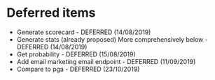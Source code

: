 # Deferred items

* Generate scorecard - DEFERRED (14/08/2019)
* Generate stats (already proposed) More comprehensively below - DEFERRED (14/08/2019)
* Get probability - DEFERRED (15/08/2019)
* Add email marketing email endpoint - DEFERRED (11/09/2019)
* Compare to pga - DEFERRED (23/10/2019)

